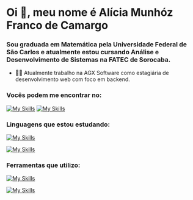 # Oi 👋, meu nome é Alícia Munhóz Franco de Camargo
### Sou graduada em Matemática pela Universidade Federal de São Carlos e atualmente estou cursando Análise e Desenvolvimento de Sistemas na FATEC de Sorocaba.
- 👨‍💻 Atualmente trabalho na AGX Software como estagiária de desenvolvimento web com foco em backend.

### Vocês podem me encontrar no:

[![My Skills](https://skillicons.dev/icons?i=linkedin)](https://www.linkedin.com/in/aliciamunhozfrancodecamargo/)
[![My Skills](https://skillicons.dev/icons?i=github)](https://github.com/aliciamunhoz)


### Linguagens que estou estudando:
[![My Skills](https://skillicons.dev/icons?i=js,ts,html,css)](https://skillicons.dev)

[![My Skills](https://skillicons.dev/icons?i=nodejs,java,py,latex)](https://skillicons.dev)


### Ferramentas que utilizo:

[![My Skills](https://skillicons.dev/icons?i=vscode,discord,figma,git)](https://skillicons.dev)

[![My Skills](https://skillicons.dev/icons?i=github,gmail,mongodb,sublime)](https://skillicons.dev)
